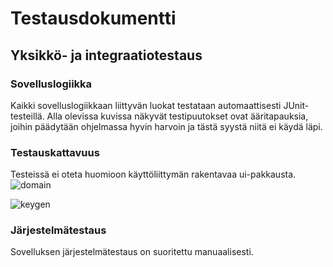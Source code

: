 # Testausdokumentti

## Yksikkö- ja integraatiotestaus

### Sovelluslogiikka

Kaikki sovelluslogiikkaan liittyvän luokat testataan automaattisesti JUnit-testeillä. Alla olevissa kuvissa näkyvät testipuutokset ovat ääritapauksia, joihin päädytään ohjelmassa hyvin harvoin ja tästä syystä niitä ei käydä läpi.

### Testauskattavuus

Testeissä ei oteta huomioon käyttöliittymän rakentavaa ui-pakkausta.
![domain](https://user-images.githubusercontent.com/46067482/136668850-0528742f-b35d-483f-ac86-d88ba4e0f865.png)

![keygen](https://user-images.githubusercontent.com/46067482/136668852-bf882f38-568a-4cde-9a8d-b6550c0dc1ab.png)


### Järjestelmätestaus

Sovelluksen järjestelmätestaus on suoritettu manuaalisesti.
